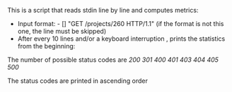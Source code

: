 This is a script that reads stdin line by line and computes metrics:

<ul>
	<li> Input format: <IP Address> - [<date>] "GET /projects/260 HTTP/1.1" <status code> <file size> (if the format is not this one, the line must be skipped)
	<li> After every 10 lines and/or a keyboard interruption , prints the statistics from the beginning:
</ul>

The number of possible status codes are <em>200</em> <em>301</em> <em>400</em> <em>401</em> <em>403</em> <em>404</em> <em>405</em> <em>500</em>

The status codes are printed in ascending order

